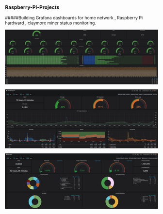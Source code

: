 ### Raspberry-Pi-Projects

#####Building Grafana dashboards for home network , Raspberry Pi hardward , claymore miner status monitoring.

![Image description](https://github.com/GeorgePeng1101/Raspberry-Pi-Projects/blob/master/claymore-miner.png)

![Image description](https://github.com/GeorgePeng1101/Raspberry-Pi-Projects/blob/master/raspberry-pi.png)

![Image description](https://github.com/GeorgePeng1101/Raspberry-Pi-Projects/blob/master/pihole.png)



